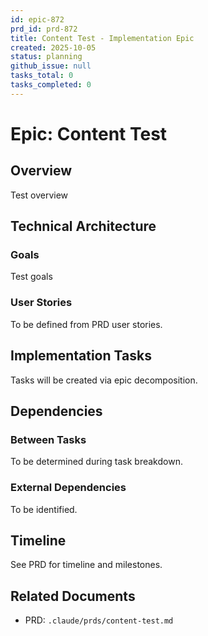 ```yaml
---
id: epic-872
prd_id: prd-872
title: Content Test - Implementation Epic
created: 2025-10-05
status: planning
github_issue: null
tasks_total: 0
tasks_completed: 0
---
```

# Epic: Content Test

## Overview

Test overview

## Technical Architecture

### Goals
Test goals

### User Stories
To be defined from PRD user stories.

## Implementation Tasks

Tasks will be created via epic decomposition.

## Dependencies

### Between Tasks
To be determined during task breakdown.

### External Dependencies
To be identified.

## Timeline

See PRD for timeline and milestones.

## Related Documents

- PRD: `.claude/prds/content-test.md`
